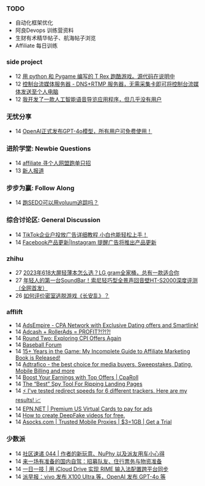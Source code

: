 ### TODO
-  自动化框架优化
-  阿良Devops 训练营资料
-  生财有术精华帖子、航海帖子浏览
-  Affiliate 每日训练

### side project
<!-- sideproject:START -->
-  12 [用 python 和 Pygame 编写的 T Rex 跑酷游戏。源代码在说明中](https://www.youtube.com/watch?v=pZySIXSelCA)
-  12 [控制台流媒体服务器 - DNS+RTMP 服务器，无需采集卡即可将控制台流媒体发送至个人电脑](https://github.com/Aioros/console-streaming-server)
-  12 [我开发了一款人工智能语音导览应用程序，但几乎没有用户](https://www.reddit.com/r/SideProject/comments/18gpp0e/ive_built_an_ai_audio_tour_app_but_have_almost_no/)<!-- sideproject:END -->


### 无忧分享
<!-- ruyo:START -->
-  14 [OpenAI正式发布GPT-4o模型，所有用户可免费使用！](https://51.ruyo.net/18663.html)<!-- ruyo:END -->

### 进阶学堂: Newbie Questions
<!-- advertcn1:START -->
-  14 [affiliate 寻个人网盟跑单只招](https://www.advertcn.com/thread-114997-1-1.html)
-  13 [新人报道](https://www.advertcn.com/thread-114992-1-1.html)<!-- advertcn1:END -->

### 步步为赢: Follow Along
<!-- advertcn2:START -->
-  14 [跑SEDO可以用voluum追踪吗？](https://www.advertcn.com/thread-115001-1-1.html)<!-- advertcn2:END -->

### 综合讨论区: General Discussion
<!-- advertcn3:START -->
-  14 [TikTok企业户投放广告详细教程 小白也能轻松上手！](https://www.advertcn.com/thread-115000-1-1.html)
-  14 [Facebook产品更新|Instagram 提醒广告将推出产品更新](https://www.advertcn.com/thread-114998-1-1.html)<!-- advertcn3:END -->


### zhihu
<!-- zhihu:START -->
-  27 [2023年618大屏轻薄本怎么选？LG gram全家桶，总有一款适合你](http://zhuanlan.zhihu.com/p/632641888?utm_campaign=rss&utm_medium=rss&utm_source=rss&utm_content=title)
-  27 [年轻人的第一台SoundBar！索尼轻巧型全景声回音壁HT-S2000深度评测（全网首发）](http://zhuanlan.zhihu.com/p/630990296?utm_campaign=rss&utm_medium=rss&utm_source=rss&utm_content=title)
-  26 [如何评价密室逃脱游戏《长安乱》？](http://www.zhihu.com/question/563950552/answer/3045961312?utm_campaign=rss&utm_medium=rss&utm_source=rss&utm_content=title)<!-- zhihu:END -->

### afflift
<!-- afflift:START -->
-  14 [AdsEmpire - CPA Network with Exclusive Dating offers and Smartlink!](https://afflift.com/f/threads/adsempire-cpa-network-with-exclusive-dating-offers-and-smartlink.6820/)
-  14 [Adcash + RollerAds = PROFIT?!?!?!](https://afflift.com/f/threads/adcash-rollerads-profit.13107/)
-  14 [Round Two: Exploring CPI Offers Again](https://afflift.com/f/threads/round-two-exploring-cpi-offers-again.13073/)
-  14 [Baseball Forum](https://afflift.com/f/threads/baseball-forum.13075/)
-  14 [15+ Years in the Game: My Incomplete Guide to Affiliate Marketing Book is Released!](https://afflift.com/f/threads/15-years-in-the-game-my-incomplete-guide-to-affiliate-marketing-book-is-released.13109/)
-  14 [Adtrafico - the best choice for media buyers. Sweepstakes, Dating, Mobile Billing and more](https://afflift.com/f/threads/adtrafico-the-best-choice-for-media-buyers-sweepstakes-dating-mobile-billing-and-more.4312/)
-  14 [Boost Your Earnings with Top Offers | CpaRoll](https://afflift.com/f/threads/boost-your-earnings-with-top-offers-cparoll.13078/)
-  14 [The “Best” Spy Tool For Ripping Landing Pages](https://afflift.com/f/threads/the-%E2%80%9Cbest%E2%80%9D-spy-tool-for-ripping-landing-pages.13115/)
-  14 [⚡ I&#39;ve tested redirect speeds for 6 different trackers. Here are my results! 📈](https://afflift.com/f/threads/%E2%9A%A1-ive-tested-redirect-speeds-for-6-different-trackers-here-are-my-results-%F0%9F%93%88.13113/)
-  14 [EPN.NET | Premium US Virtual Cards to pay for ads](https://afflift.com/f/threads/epn-net-premium-us-virtual-cards-to-pay-for-ads.11362/)
-  14 [How to create DeepFake videos for free.](https://afflift.com/f/threads/how-to-create-deepfake-videos-for-free.13108/)
-  14 [Asocks.com | Trusted Mobile Proxies | $3=1GB | Get a Trial](https://afflift.com/f/threads/asocks-com-trusted-mobile-proxies-3-1gb-get-a-trial.12806/)<!-- afflift:END -->

### 少数派
<!-- sspai:START -->
-  14 [社区速递 044 | 作者的新玩意、NuPhy 以及派友用车小心得](https://sspai.com/post/88798)
-  14 [来一场有准备的国内自驾：招募队友、住行票务与物资准备](https://sspai.com/post/88656)
-  14 [一日一技 | 用 iCloud Drive 实现 RIME 输入法配置跨平台同步](https://sspai.com/post/88355)
-  14 [派早报：vivo 发布 X100 Ultra 等，OpenAI 发布 GPT-4o 等](https://sspai.com/post/88779)<!-- sspai:END -->
